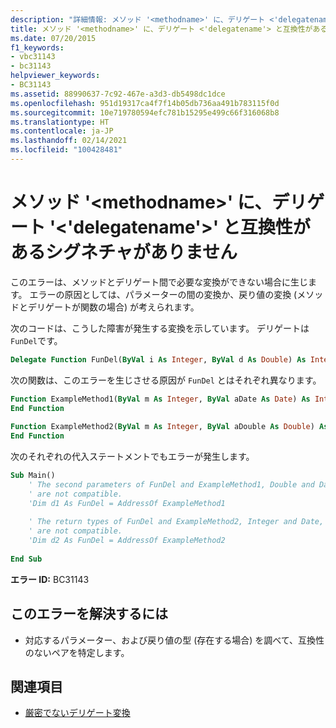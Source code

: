 ```yaml
---
description: "詳細情報: メソッド '<methodname>' に、デリゲート <'delegatename'> と互換性があるシグネチャがありません"
title: メソッド '<methodname>' に、デリゲート <'delegatename'> と互換性があるシグネチャがありません
ms.date: 07/20/2015
f1_keywords:
- vbc31143
- bc31143
helpviewer_keywords:
- BC31143
ms.assetid: 88990637-7c92-467e-a3d3-db5498dc1dce
ms.openlocfilehash: 951d19317ca4f7f14b05db736aa491b783115f0d
ms.sourcegitcommit: 10e719780594efc781b15295e499c66f316068b8
ms.translationtype: HT
ms.contentlocale: ja-JP
ms.lasthandoff: 02/14/2021
ms.locfileid: "100428481"
---
```

# <a name="method-methodname-does-not-have-a-signature-compatible-with-delegate-delegatename"></a>メソッド '\<methodname>' に、デリゲート '\<'delegatename'>' と互換性があるシグネチャがありません

このエラーは、メソッドとデリゲート間で必要な変換ができない場合に生じます。 エラーの原因としては、パラメーターの間の変換か、戻り値の変換 (メソッドとデリゲートが関数の場合) が考えられます。  
  
 次のコードは、こうした障害が発生する変換を示しています。 デリゲートは `FunDel`です。  
  
```vb  
Delegate Function FunDel(ByVal i As Integer, ByVal d As Double) As Integer  
```  
  
 次の関数は、このエラーを生じさせる原因が `FunDel` とはそれぞれ異なります。  
  
```vb  
Function ExampleMethod1(ByVal m As Integer, ByVal aDate As Date) As Integer  
End Function  
  
Function ExampleMethod2(ByVal m As Integer, ByVal aDouble As Double) As Date  
End Function  
```  
  
 次のそれぞれの代入ステートメントでもエラーが発生します。  
  
```vb  
Sub Main()  
    ' The second parameters of FunDel and ExampleMethod1, Double and Date,  
    ' are not compatible.  
    'Dim d1 As FunDel = AddressOf ExampleMethod1  
  
    ' The return types of FunDel and ExampleMethod2, Integer and Date,  
    ' are not compatible.  
    'Dim d2 As FunDel = AddressOf ExampleMethod2  
  
End Sub  
```  
  
 **エラー ID:** BC31143  
  
## <a name="to-correct-this-error"></a>このエラーを解決するには  
  
- 対応するパラメーター、および戻り値の型 (存在する場合) を調べて、互換性のないペアを特定します。  
  
## <a name="see-also"></a>関連項目

- [厳密でないデリゲート変換](../programming-guide/language-features/delegates/relaxed-delegate-conversion.md)
